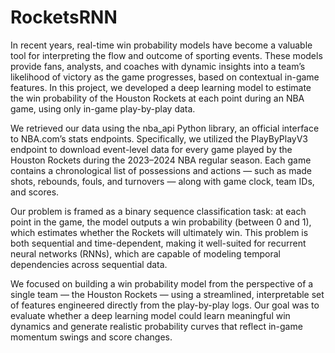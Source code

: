 # RocketsRNN


In recent years, real-time win probability models have become a valuable tool for interpreting the flow and outcome of sporting events. These models provide fans, analysts, and coaches with dynamic insights into a team’s likelihood of victory as the game progresses, based on contextual in-game features. In this project, we developed a deep learning model to estimate the win probability of the Houston Rockets at each point during an NBA game, using only in-game play-by-play data.

We retrieved our data using the nba_api Python library, an official interface to NBA.com’s stats endpoints. Specifically, we utilized the PlayByPlayV3 endpoint to download event-level data for every game played by the Houston Rockets during the 2023–2024 NBA regular season. Each game contains a chronological list of possessions and actions — such as made shots, rebounds, fouls, and turnovers — along with game clock, team IDs, and scores.

Our problem is framed as a binary sequence classification task: at each point in the game, the model outputs a win probability (between 0 and 1), which estimates whether the Rockets will ultimately win. This problem is both sequential and time-dependent, making it well-suited for recurrent neural networks (RNNs), which are capable of modeling temporal dependencies across sequential data.

We focused on building a win probability model from the perspective of a single team — the Houston Rockets — using a streamlined, interpretable set of features engineered directly from the play-by-play logs. Our goal was to evaluate whether a deep learning model could learn meaningful win dynamics and generate realistic probability curves that reflect in-game momentum swings and score changes.
